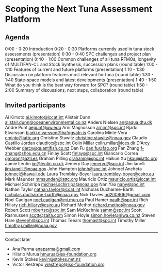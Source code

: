 # Scoping the Next Tuna Assessment Platform

## Agenda

0:00 - 0:20 Introduction
0:20 - 0:30 Platforms currently used in tuna stock assessments (presentation)
0:30 - 0:40 SPC challenges and project plan (presentation)
0:40 - 1:00 Common challenges of all tuna RFMOs, longevity of MULTIFAN-CL and
            Stock Synthesis, succession plans (round table)
1:00 - 1:10 Features of current and future platforms (presentation)
1:10 - 1:30 Discussion on platform features most relevant for tuna (round table)
1:30 - 1:40 State-space models and latest developments (presentation)
1:40 - 1:50 What do you think is the best way forward for SPC? (round table)
1:50 - 2:00 Summary of discussions, next steps, collaboration (round table)

## Invited participants

Ai Kimoto <ai.kimoto@iccat.int>
Alistair Dunn <alistair.dunn@oceanenvironmental.co.nz>
Anders Nielsen <an@aqua.dtu.dk>
Andre Punt <aepunt@uw.edu>
Arni Magnusson <arnim@spc.int>
Bjarki Elvarsson <bjarki.elvarsson@hafogvatn.is>
Carolina Minte-Vera <cminte@iattc.org>
Christine Stawitz <christine.stawitz@noaa.gov>
Claudio Castillo Jordan <claudioc@spc.int>
Colin Millar <colin.millar@ices.dk>
D'Arcy Webber <darcy@quantifish.co.nz>
Dan Fu <dan.fu@fao.org>
Fan Zhang <f-zhang@shou.edu.cn>
Finlay Scott <finlays@spc.int>
Giancarlo Correa <gmoron@azti.es>
Graham Pilling <grahamp@spc.int>
Haikun Xu <hkxu@iattc.org>
Jamie Lentin <jm@lentin.co.uk>
Jemery Day <jemeryd@spc.int>
Jim Ianelli <jim.ianelli@noaa.gov>
John Hampton <johnh@spc.int>
Johnoel Ancheta <johnoel@hawaii.edu>
Laura Tremblay-Boyer <laura.tremblay-boyer@csiro.au>
Mark Maunder <mmaunder@iattc.org>
Mauricio Ortiz <mauricio.ortiz@iccat.int>
Michael Schirripa <michael.schirripa@noaa.gov>
Nan Yao <nany@spc.int>
Nathan Taylor <nathan.taylor@iccat.int>
Nicholas Ducharme-Barth <nicholas.ducharme-barth@noaa.gov>
Nick Davies <nd200806@gmail.com>
Noel Cadigan <noel.cadigan@mi.mun.ca>
Paul Hamer <paulh@spc.int>
Rich Hillary <rich.hillary@csiro.au>
Richard Methot <richard.methot@noaa.gov>
Robert Scott <robertsc@spc.int>
Sam McKechnie <samm@spc.int>
Scott Rasmussen <scott@zaita.com>
Simon Hoyle <simon.hoyle@niwa.co.nz>
Steven Hare <stevenh@spc.int>
Thomas Teears <thomast@spc.int>
Timothy Miller <timothy.j.miller@noaa.gov>

---

Contact later

* Ana Parma <anaparma@gmail.com>
* Hilario Murua <hmurua@iss-foundation.org>
* Kevin Stokes <kevin@stokes.net.nz>
* Victor Restrepo <vrestrepo@iss-foundation.org>
